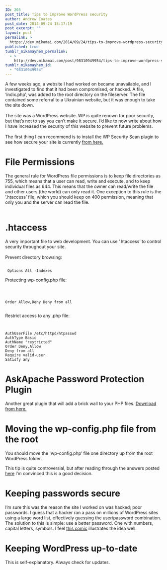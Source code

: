 ```yaml
---
ID: 205
post_title: Tips to improve WordPress security
author: Andrew Coates
post_date: 2014-09-24 15:17:19
post_excerpt: ""
layout: post
permalink: >
  https://dev.mikamai.com/2014/09/24/tips-to-improve-wordpress-security/
published: true
tumblr_mikamayhem_permalink:
  - >
    http://dev.mikamai.com/post/98310949954/tips-to-improve-wordpress-security
tumblr_mikamayhem_id:
  - "98310949954"
---
```

A few weeks ago, a website I had worked on became unavailable, and I investigated to find that it had been compromised, or hacked. A file, &lsquo;indix.php&rsquo;, was added to the root directory on the fileserver. The file contained some referral to a Ukrainian website, but it was enough to take the site down. 
<br /><br />
The site was a WordPress website. WP is quite renown for poor security, but that&rsquo;s not to say you can&rsquo;t make it secure. I&rsquo;d like to now write about how I have increased the security of this website to prevent future problems.
<br /><br />
The first thing I can recommend is to install the WP Security Scan plugin to see how secure your site is currently <a href="https://wordpress.org/plugins/wp-security-scan/">from here.</a>

<h1>File Permissions</h1>
The general rule for WordPress file permissions is to keep file directories as 755, which means that a user can read, write and execute, and to keep individual files as 644. This means that the owner can read/write the file and other users (the world) can only read it. One exception to this rule is the &rsquo;.htaccess&rsquo; file, which you should keep on 400 permission, meaning that only you and the server can read the file.
<br /><br /><h1>.htaccess</h1>
A very important file to web development. You can use &rsquo;.htaccess&rsquo; to control security throughout your site.
<br /><br />
Prevent directory browsing:
<pre><code>
 Options All -Indexes
</code></pre>
Protecting wp-config.php file:
<pre><code>

Order Allow,Deny
Deny from all
</code></pre>
Restrict access to any .php file:
<pre><code>

AuthUserFile /etc/httpd/htpasswd
AuthType Basic
AuthName "restricted"
Order Deny,Allow
Deny from all
Require valid-user
Satisfy any
<code></code></code></pre>

<h1>AskApache Password Protection Plugin</h1>
Another great plugin that will add a brick wall to your PHP files. <a href="https://wordpress.org/plugins/askapache-password-protect/">Download from here.</a>

<h1>Moving the wp-config.php file from the root</h1>
You should move the 'wp-config.php&rsquo; file one directory up from the root WordPress folder.

This tip is quite controversial, but after reading through the answers posted <a href="http://wordpress.stackexchange.com/questions/58391/is-moving-wp-config-outside-the-web-root-really-beneficial">here</a> I&rsquo;m convinced this is a good decision. 

<h1>Keeping passwords secure</h1>
I&rsquo;m sure this was the reason the site I worked on was hacked; poor passwords. I guess that a hacker ran a pass on millions of WordPress sites using a large word list, effectively guessing the user/password combination. The solution to this is simple: use a better password. One with numbers, capital letters, symbols. I feel <a href="http://xkcd.com/936/">this comic</a> illustrates the idea well.

<h1>Keeping WordPress up-to-date</h1>
This is self-explanatory. Always check for updates.
